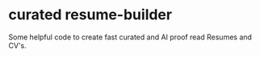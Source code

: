 # curated resume-builder
Some helpful code to create fast curated and AI proof read Resumes and CV's.
